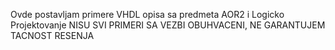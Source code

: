 Ovde postavljam primere VHDL opisa sa predmeta AOR2 i Logicko Projektovanje
NISU SVI PRIMERI SA VEZBI OBUHVACENI, NE GARANTUJEM TACNOST RESENJA
